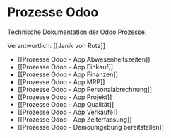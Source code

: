 # Prozesse Odoo
Technische Dokumentation der Odoo Prozesse.

Verantwortlich: [[Janik von Rotz]]

* [[Prozesse Odoo - App Abwesenheitszeiten]]
* [[Prozesse Odoo - App Einkauf]]
* [[Prozesse Odoo - App Finanzen]]
* [[Prozesse Odoo - App MRP]]
* [[Prozesse Odoo - App Personalabrechnung]]
* [[Prozesse Odoo - App Projekt]]
* [[Prozesse Odoo - App Qualität]]
* [[Prozesse Odoo - App Verkäufe]]
* [[Prozesse Odoo - App Zeiterfassung]]
* [[Prozesse Odoo - Demoumgebung bereitstellen]]